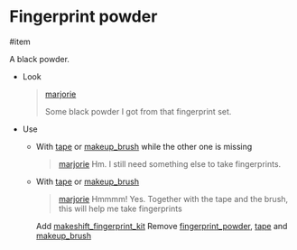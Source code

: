 # Fingerprint powder

#item 

A black powder.

- Look

  > [marjorie](characters/marjorie.md)
  >
  > Some black powder I got from that fingerprint set.

- Use
  - With [tape](items/tape.md) or [makeup_brush](items/makeup_brush.md) while the other one is missing
    > [marjorie](characters/marjorie.md)
    > Hm. I still need something else to take fingerprints.
  - With [tape](items/tape.md) or [makeup_brush](items/makeup_brush.md)

    > [marjorie](characters/marjorie.md)
    > Hmmmm! Yes. Together with the tape and the brush, this will help me take fingerprints

    Add [makeshift_fingerprint_kit](items/makeshift_fingerprint_kit.md)
    Remove [fingerprint_powder](items/fingerprint_powder.md), [tape](items/tape.md) and [makeup_brush](items/makeup_brush.md)